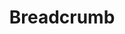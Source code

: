 ---
layout: pattern.njk
key: breadcrumb-legacy_it
title: Breadcrumb
parent: components-legacy_it
image: legacy/overview/breadcrumb.webp
keywords: 
order: 30
availablelanguages: 
    - de
    - en
---